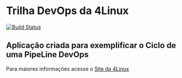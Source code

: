 # Trilha DevOps da 4Linux

<!-- Altere a Flag abaixo com sua URL do Travis -->
[![Build Status](https://travis-ci.org/maravalho/DevOpsLab-HelloWorld.svg?branch=master)](https://travis-ci.org/maravalho/DevOpsLab-HelloWorld)

## Aplicação criada para exemplificar o Ciclo de uma PipeLine DevOps


Para maiores informações acesse o [Site da 4Linux](https://www.4linux.com.br/cursos/devops)
